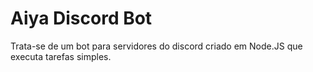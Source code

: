 # Aiya Discord Bot
Trata-se de um bot para servidores do discord criado em Node.JS que executa tarefas simples.
